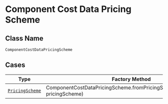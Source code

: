 
# Component Cost Data Pricing Scheme

## Class Name

`ComponentCostDataPricingScheme`

## Cases

| Type | Factory Method |
|  --- | --- |
| [`PricingScheme`](../../../doc/models/pricing-scheme.md) | ComponentCostDataPricingScheme.fromPricingScheme(PricingScheme pricingScheme) |

